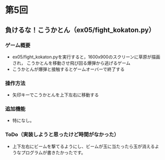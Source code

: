 # 第5回
## 負けるな！こうかとん（ex05/fight_kokaton.py）
### ゲーム概要
- ex05/fight_kokaton.pyを実行すると，1600x900のスクリーンに草原が描画され，
こうかとんを移動させ飛び回る爆弾から逃げるゲーム
- こうかとんが爆弾と接触するとゲームオーバーで終了する
### 操作方法
- 矢印キーでこうかとんを上下左右に移動する
### 追加機能
- 特になし。
### ToDo（実装しようと思ったけど時間がなかった）
- 上下左右にビームを撃てるようにし、ビームが玉に当たったら玉が消えるようなプログラムが書きたかったです。